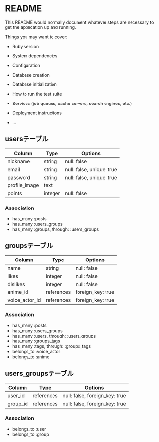 # README

This README would normally document whatever steps are necessary to get the
application up and running.

Things you may want to cover:

* Ruby version

* System dependencies

* Configuration

* Database creation

* Database initialization

* How to run the test suite

* Services (job queues, cache servers, search engines, etc.)

* Deployment instructions

* ...

## usersテーブル

|Column|Type|Options|
|------|----|-------|
|nickname|string|null: false|
|email|string|null: false, unique: true|
|password|string|null: false, unique: true|
|profile_image|text|
|points|integer|null: false|

### Association
- has_many :posts
- has_many :users_groups
- has_many :groups, through: :users_groups

## groupsテーブル

|Column|Type|Options|
|------|----|-------|
|name|string|null: false|
|likes|integer|null: false|
|dislikes|integer|null: false|
|anime_id|references|foreign_key: true|
|voice_actor_id|references|foreign_key: true|

### Association
- has_many :posts
- has_many :users_groups
- has_many :users, through: :users_groups
- has_many :groups_tags
- has_many :tags, through: :groups_tags
- belongs_to :voice_actor
- belongs_to :anime

## users_groupsテーブル

|Column|Type|Options|
|------|----|-------|
|user_id|references|null: false, foreign_key: true|
|group_id|references|null: false, foreign_key: true|

### Association
- belongs_to :user
- belongs_to :group


